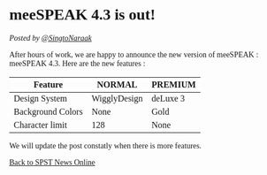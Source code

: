 <style>
@font-face {
   font-family: chirp;
   src: url(gt-america.ttf);
}

* {
   font-family: chirp;
}
</style>

# meeSPEAK 4.3 is out!

*Posted by [@SingtoNaraak](user.SingtoNaraak)*

After hours of work, we are happy to announce the new version of meeSPEAK : meeSPEAK 4.3. Here are the new features :

|Feature|NORMAL|PREMIUM|
|-|-|-|
|Design System|WigglyDesign|deLuxe 3|
|Background Colors|None|Gold|
|Character limit|128|None|

We will update the post constatly when there is more features.

[Back to SPST News Online](/)
